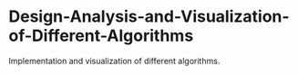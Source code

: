 # Design-Analysis-and-Visualization-of-Different-Algorithms
Implementation and visualization of different algorithms.
